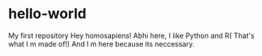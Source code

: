 # hello-world
My first repository
Hey homosapiens!
Abhi here, I like Python and R( That's what I m made of!)
And I m here because its neccessary.
